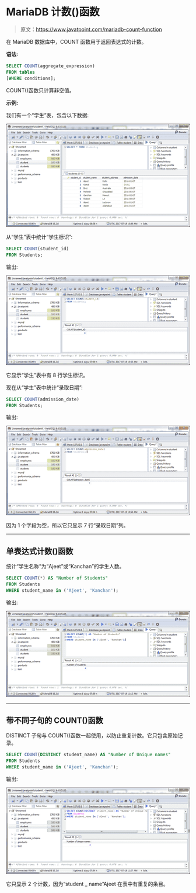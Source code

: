 # MariaDB 计数()函数

> 原文：<https://www.javatpoint.com/mariadb-count-function>

在 MariaDB 数据库中，COUNT 函数用于返回表达式的计数。

**语法:**

```sql
SELECT COUNT(aggregate_expression)
FROM tables
[WHERE conditions]; 

```

COUNT()函数只计算非空值。

**示例:**

我们有一个“学生”表，包含以下数据:

![MariaDB Count function 1](img/596697bd6caf106ed64c0d6fead3ba59.png)

从“学生”表中统计“学生标识”:

```sql
SELECT COUNT(student_id)
FROM Students; 

```

输出:

![MariaDB Count function 2](img/26007cd6c92b00b8d218f9244a4bff22.png)

它显示“学生”表中有 8 行学生标识。

现在从“学生”表中统计“录取日期”:

```sql
SELECT COUNT(admission_date)
FROM Students; 

```

输出:

![MariaDB Count function 3](img/061ced52ea1317baac47ccfb5c74166d.png)

因为 1 个字段为空，所以它只显示 7 行“录取日期”列。

* * *

## 单表达式计数()函数

统计“学生名称”为“Ajeet”或“Kanchan”的学生人数。

```sql
SELECT COUNT(*) AS "Number of Students"
FROM Students
WHERE student_name in ('Ajeet', 'Kanchan');

```

输出:

![MariaDB Count function 4](img/127f6fac21ef203c00576a3578de2f50.png)

* * *

## 带不同子句的 COUNT()函数

DISTINCT 子句与 COUNT()函数一起使用，以防止重复计数。它只包含原始记录。

```sql
SELECT COUNT(DISTINCT student_name) AS "Number of Unique names"
FROM Students
WHERE student_name in ('Ajeet', 'Kanchan');

```

输出:

![MariaDB Count function 5](img/56ef6ae3626f75fedc29e1dcfd2fd687.png)

它只显示 2 个计数，因为“student _ name”Ajeet 在表中有重复的条目。
